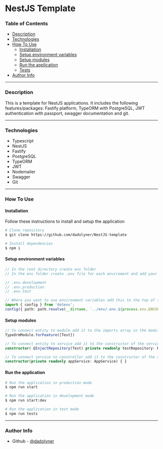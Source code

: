 # NestJS Template

### Table of Contents

- [Description](#description)
- [Technologies](#technologies)
- [How To Use](#how-to-use)
    - [Installation](#installation)
    - [Setup environment variables](#setup-environment-variables)
    - [Setup modules](#setup-modules)
    - [Run the application](#run-the-application)
    - [Tests](#tests)
- [Author Info](#author-info)

---

### Description

This is a template for NestJS applications. It includes the following features/packages:
Fastify platform, TypeORM with PostgreSQL, JWT authentication with passport, swagger documentation and git.

---

### Technologies

- Typescript
- NestJS
- Fastify
- PostgreSQL
- TypeORM
- JWT
- Nodemailer
- Swagger
- Git
---

### How To Use

#### Installation

Follow these instructions to install and setup the application

```bash
# Clone repository
$ git clone https://github.com/dadolyner/NestJS-template
```

```bash
# Install dependencies
$ npm i
```
#### Setup environment variables

```ts
// In the root directory create env folder
// In the env folder create .env file for each enviroment and add your variables

// .env.development
// .env.production
// .env.test

// Where you want to use environment variables add this to the top of the file
import { config } from 'dotenv';
config({ path: path.resolve(__dirname, `../env/.env.${process.env.ENVIROMENT}`) })
```

#### Setup modules

```ts
// To connect entity to module add it to the imports array in the module
TypeOrmModule.forFeature([Test])
```

```ts
// To connect entity to service add it to the constructor of the service
constructor( @InjectRepository(Test) private readonly testRepository: Repository<Test> ) { }
```

```ts
// To connect service to constroller add it to the constructor of the constroller
constructor(private readonly appService: AppService) { }
```

#### Run the application

```bash
# Run the application in production mode
$ npm run start
```

```bash
# Run the application in development mode
$ npm run start:dev
```

```bash
# Run the application in test mode
$ npm run tests
```

---

### Author Info

- Github - [@dadolyner](https://github.com/dadolyner)